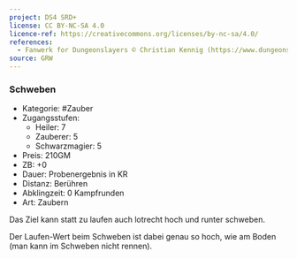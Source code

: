 ```yaml
---
project: DS4 SRD+
license: CC BY-NC-SA 4.0
licence-ref: https://creativecommons.org/licenses/by-nc-sa/4.0/
references: 
  - Fanwerk for Dungeonslayers © Christian Kennig (https://www.dungeonslayers.net/)
source: GRW
---
```


### Schweben

- Kategorie: #Zauber
- Zugangsstufen:
  - Heiler: 7
  - Zauberer: 5
  - Schwarzmagier: 5
- Preis: 210GM
- ZB: +0
- Dauer: Probenergebnis in KR
- Distanz: Berühren
- Abklingzeit: 0 Kampfrunden
- Art: Zaubern

Das Ziel kann statt zu laufen auch lotrecht hoch und runter schweben.

Der Laufen-Wert beim Schweben ist dabei genau so hoch, wie am Boden (man kann im Schweben nicht rennen).

